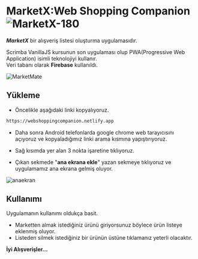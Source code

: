 # MarketX:Web Shopping Companion![MarketX-180](https://github.com/FURKANMEYDAN/MarketX-WebShoppingCompanion/assets/103230828/79815f38-72ec-4d2e-b455-cf64f894545b)

 

***MarketX*** bir alışveriş listesi oluşturma uygulamasıdır. 



Scrimba VanillaJS kursunun son uygulaması olup PWA(Progressive Web Application) isimli teknolojiyi kullanır.  
Veri tabanı olarak **Firebase** kullanıldı.

![MarketMate](https://github.com/FURKANMEYDAN/MarketX-WebShoppingCompanion/assets/103230828/449308e7-f8d8-4c9d-9727-7c6b6fb83044)

## Yükleme

- Öncelikle aşağıdaki linki kopyalıyoruz.

```bash
https://webshoppingcompanion.netlify.app
```
- Daha sonra Android telefonlarda google chrome web tarayıcısını açıyoruz ve kopyaladığımız linki arama kısmına yapıştırıyoruz.  

- Sağ kısımda yer alan 3 nokta işaretine tıklıyoruz.  

- Çıkan sekmede "**ana ekrana ekle**" yazan sekmeye tıklıyoruz ve uygulamamız ana ekrana gelmiş oluyor.  

![anaekran](https://github.com/FURKANMEYDAN/MarketX-WebShoppingCompanion/assets/103230828/09734364-3545-478b-b644-b589e3fa430a)




## Kullanımı
Uygulamanın kullanımı oldukça basit.
- Marketten almak istediğiniz ürünü giriyorsunuz böylece ürün listeye eklenmiş oluyor.
- Listeden silmek istediğiniz bir ürünün üstüne tıklamanız yeterli olacaktır.

**İyi Alışverişler...**
